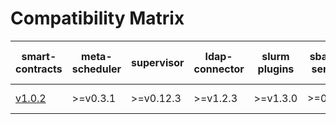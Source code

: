 # Compatibility Matrix

| smart-contracts                                                                       | meta-scheduler | supervisor | ldap-connector | slurm plugins | sbatch-service | smart-contracts-exporter | cli              |
| ------------------------------------------------------------------------------------- | -------------- | ---------- | -------------- | ------------- | -------------- | ------------------------ | ---------------- |
| [v1.0.2](https://github.com/deepsquare-io/grid/releases/tag/smart-contracts%2Fv1.0.2) | >=v0.3.1       | >=v0.12.3  | >=v1.2.3       | >=v1.3.0      | >=0.11.0       | >=v0.3.2                 | >=v1.0.0-alpha.5 |
